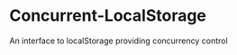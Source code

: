 Concurrent-LocalStorage
=======================

An interface to localStorage providing concurrency control
